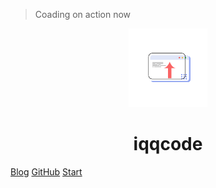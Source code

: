 > Coading  on  action  now
<p align="center">
<img src = "./media/logo.svg"  width="25%"  height="15% alt="coan"  title="coan" />
</p>
<h1 align="center">iqqcode</h1>

[Blog](https://blog.csdn.net/weixin_43232955)
[GitHub](https://github.com/IQQcode/Coan)
[Start](#码上行动)









